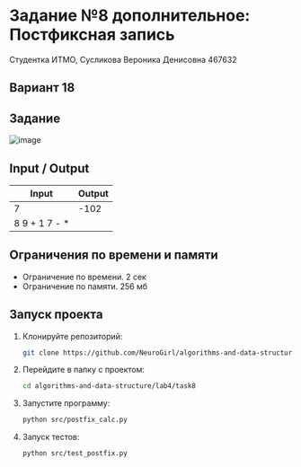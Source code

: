 # Задание №8 дополнительное: Постфиксная запись
Студентка ИТМО,  Сусликова Вероника Денисовна 467632

## Вариант 18

## Задание 

![image](https://github.com/user-attachments/assets/c7a2f106-6a4a-4b86-a99c-cb13d24a40a0)

## Input / Output 

| Input       | Output   |
|-------------|----------|
|7            |-102      |
|8 9 + 1 7 - *|          |

## Ограничения по времени и памяти

- Ограничение по времени. 2 сек
- Ограничение по памяти. 256 мб


## Запуск проекта
1. Клонируйте репозиторий:
   ```bash
   git clone https://github.com/NeuroGirl/algorithms-and-data-structure.git
   ```
2. Перейдите в папку с проектом:
   ```bash
   cd algorithms-and-data-structure/lab4/task8
   
3. Запустите программу:
   ```bash
   python src/postfix_calc.py
   ```

4. Запуск тестов:
   ```bash
   python src/test_postfix.py
   ```
